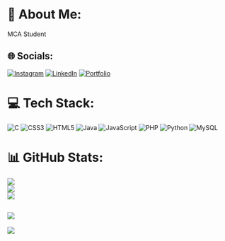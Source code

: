 # 💫 About Me:
MCA Student


## 🌐 Socials:
[![Instagram](https://img.shields.io/badge/Instagram-%23E4405F.svg?logo=Instagram&logoColor=white)](https://instagram.com/guruprasadhm486) [![LinkedIn](https://img.shields.io/badge/LinkedIn-%230077B5.svg?logo=linkedin&logoColor=white)](https://www.linkedin.com/in/guruprasad-h-m-332b23292/) [![Portfolio](https://img.shields.io/badge/Portfolio-000000?logo=firefox&logoColor=white)](https://guruportfolio.online/)



# 💻 Tech Stack:
![C](https://img.shields.io/badge/c-%2300599C.svg?style=plastic&logo=c&logoColor=white) ![CSS3](https://img.shields.io/badge/css3-%231572B6.svg?style=plastic&logo=css3&logoColor=white) ![HTML5](https://img.shields.io/badge/html5-%23E34F26.svg?style=plastic&logo=html5&logoColor=white) ![Java](https://img.shields.io/badge/java-%23ED8B00.svg?style=plastic&logo=openjdk&logoColor=white) ![JavaScript](https://img.shields.io/badge/javascript-%23323330.svg?style=plastic&logo=javascript&logoColor=%23F7DF1E) ![PHP](https://img.shields.io/badge/php-%23777BB4.svg?style=plastic&logo=php&logoColor=white) ![Python](https://img.shields.io/badge/python-3670A0?style=plastic&logo=python&logoColor=ffdd54) ![MySQL](https://img.shields.io/badge/mysql-4479A1.svg?style=plastic&logo=mysql&logoColor=white)
# 📊 GitHub Stats:
![](https://github-readme-stats.vercel.app/api?username=GuruCodeIn&theme=radical&hide_border=false&include_all_commits=true&count_private=true)<br/>
![](https://github-readme-streak-stats.herokuapp.com/?user=GuruCodeIn&theme=radical&hide_border=false)<br/>
![](https://github-readme-stats.vercel.app/api/top-langs/?username=GuruCodeIn&theme=radical&hide_border=false&include_all_commits=true&count_private=true&layout=compact)

![](https://leetcard.jacoblin.cool/guruprasad650?ext=contest)
---
[![](https://visitcount.itsvg.in/api?id=GuruCodeIn&icon=0&color=0)](https://visitcount.itsvg.in)
